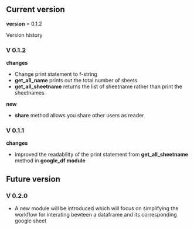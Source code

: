 ## Current version
__version__ = 0.1.2

Version history 

### V 0.1.2
**changes**
- Change print statement to f-string
- **get_all_name** prints out the total number of sheets
- **get_all_sheetname** returns the list of sheetname rather than print the sheetnames

**new**
- **share** method allows you share other users as reader

### V 0.1.1 
**changes**
- improved the readability of the print statement from **get_all_sheetname** method in **google_df module**

## Future version 

### V 0.2.0 
- A new module will be introduced which will focus on simplifying the workflow for interating bewteen a dataframe and its corresponding google sheet


